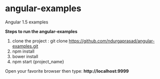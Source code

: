 # angular-examples
Angular 1.5 examples

**Steps to run the angular-examples**

1. clone the project : git clone https://github.com/ndurgaprasad/angular-examples.git
2. npm install
3. bower install
4. npm start {project_name}

Open your favorite browser then type: **http://localhost:9999**
